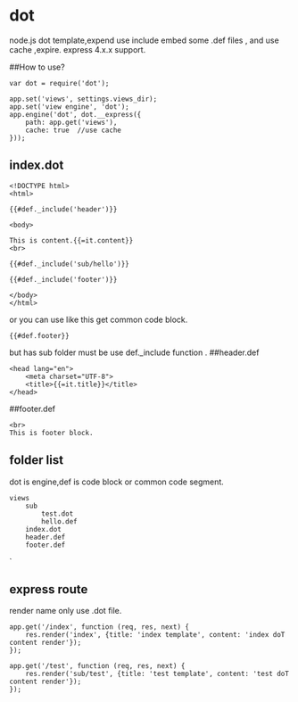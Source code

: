 # dot
node.js dot template,expend use include embed some .def files , and use cache ,expire. express 4.x.x support.

##How to use?

    var dot = require('dot');
    
    app.set('views', settings.views_dir);      
    app.set('view engine', 'dot');      
    app.engine('dot', dot.__express({  
        path: app.get('views'),  
        cache: true  //use cache
    })); 
    
    
## index.dot
    <!DOCTYPE html>
    <html>

    {{#def._include('header')}}

    <body>

    This is content.{{=it.content}}
    <br>

    {{#def._include('sub/hello')}}

    {{#def._include('footer')}}

    </body>
    </html>

or you can use like this get common code block.

    {{#def.footer}}

but has sub folder must be use def._include function .
##header.def

    <head lang="en">
        <meta charset="UTF-8">
        <title>{{=it.title}}</title>
    </head>
    
##footer.def
    
    <br>
    This is footer block.
    
## folder list
dot is engine,def is code block or common code segment.  

    views  
        sub  
            test.dot  
            hello.def  
        index.dot  
        header.def  
        footer.def  
`

## express route
render name only use .dot file.
    
    app.get('/index', function (req, res, next) {
        res.render('index', {title: 'index template', content: 'index doT content render'});
    });
    
    app.get('/test', function (req, res, next) {
        res.render('sub/test', {title: 'test template', content: 'test doT content render'});
    });
